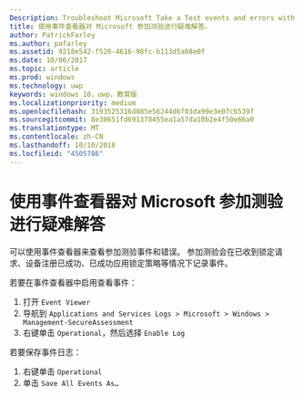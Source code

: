 ```yaml
---
Description: Troubleshoot Microsoft Take a Test events and errors with the event viewer.
title: 使用事件查看器对 Microsoft 参加测验进行疑难解答。
author: PatrickFarley
ms.author: pafarley
ms.assetid: 9218e542-f520-4616-98fc-b113d5a08e0f
ms.date: 10/06/2017
ms.topic: article
ms.prod: windows
ms.technology: uwp
keywords: windows 10，uwp，教育版
ms.localizationpriority: medium
ms.openlocfilehash: 3193525316d085e56244d6f03da99e3e07c6539f
ms.sourcegitcommit: 8e30651fd691378455ea1a57da10b2e4f50e66a0
ms.translationtype: MT
ms.contentlocale: zh-CN
ms.lasthandoff: 10/10/2018
ms.locfileid: "4505786"
---
```

# <a name="troubleshoot-microsoft-take-a-test-with-the-event-viewer"></a>使用事件查看器对 Microsoft 参加测验进行疑难解答

可以使用事件查看器来查看参加测验事件和错误。 参加测验会在已收到锁定请求、设备注册已成功、已成功应用锁定策略等情况下记录事件。

若要在事件查看器中启用查看事件：
1. 打开 `Event Viewer`
2. 导航到 `Applications and Services Logs > Microsoft > Windows > Management-SecureAssessment`
3. 右键单击 `Operational`，然后选择 `Enable Log`

若要保存事件日志：
1. 右键单击 `Operational`
2. 单击 `Save All Events As…`
